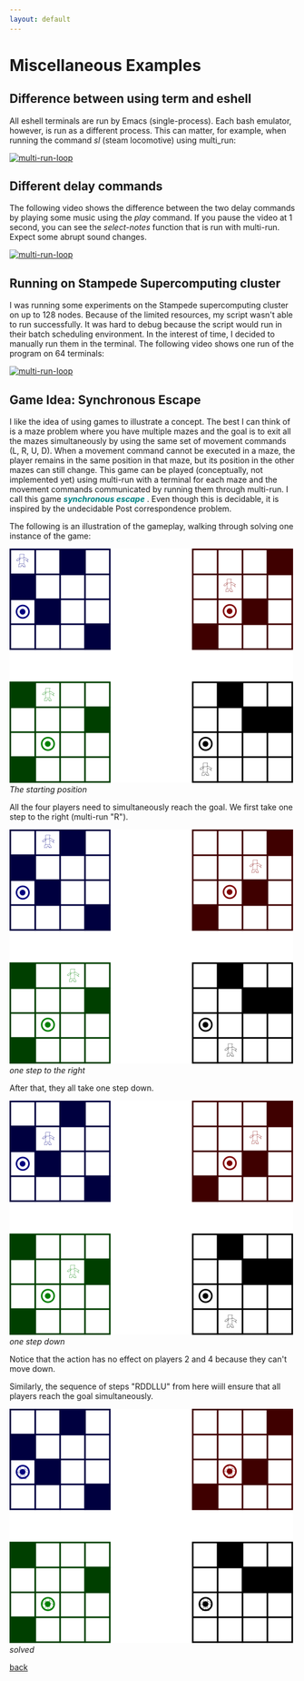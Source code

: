 ```yaml
---
layout: default
---
```


# Miscellaneous Examples #
## Difference between using term and eshell ##
All eshell terminals are run by Emacs (single-process). Each bash emulator, however, is run as a different process. This can matter, for example, when running the command _sl_ (steam locomotive) using multi_run:

[![multi-run-loop](https://img.youtube.com/vi/L1-uOG-n8n0/0.jpg)](https://www.youtube.com/watch?v=L1-uOG-n8n0)

## Different delay commands ##
The following video shows the difference between the two delay commands by playing some music using the _play_ command. If you pause the video at 1 second, you can see the _select-notes_ function that is run with multi-run. Expect some abrupt sound changes.

[![multi-run-loop](https://img.youtube.com/vi/dl4LFx5f63Q/0.jpg)](https://www.youtube.com/watch?v=dl4LFx5f63Q)

## Running on Stampede Supercomputing cluster ##
I was running some experiments on the Stampede supercomputing cluster on up to 128 nodes. Because of the limited resources, my script wasn't able to run successfully. It was hard to debug because the script would run in their batch scheduling environment. In the interest of time, I decided to manually run them in the terminal. The following video shows one run of the program on 64 terminals:

[![multi-run-loop](https://img.youtube.com/vi/dMCzSSc4Gz8/0.jpg)](https://www.youtube.com/watch?v=dMCzSSc4Gz8)

## Game Idea: Synchronous Escape ##
I like the idea of using games to illustrate a concept. The best I can think of is a maze problem where you have multiple mazes and the goal is to exit all the mazes simultaneously by using the same set of movement commands (L, R, U, D). When a movement command cannot be executed in a maze, the player remains in the same position in that maze, but its position in the other mazes can still change. This game can be played (conceptually, not implemented yet) using multi-run with a terminal for each maze and the movement commands communicated by running them through multi-run. I call this game <span style="color:teal"> _**synchronous escape**_ </span>. Even though this is decidable, it is inspired by the undecidable Post correspondence problem.

The following is an illustration of the gameplay, walking through solving one instance of the game:

![](/docs/sync_esc_1.png?raw=true)
*The starting position*

All the four players need to simultaneously reach the goal. We first take one step to the right (multi-run "R").

![](/docs/sync_esc_2.png?raw=true)
*one step to the right*

After that, they all take one step down.

![](/docs/sync_esc_3.png?raw=true)
*one step down*

Notice that the action has no effect on players 2 and 4 because they can't move down.

Similarly, the sequence of steps "RDDLLU" from here wiill ensure that all players reach the goal simultaneously.

![](/docs/sync_esc_9.png?raw=true)
*solved*

<a href="/" target="_self">back</a>
